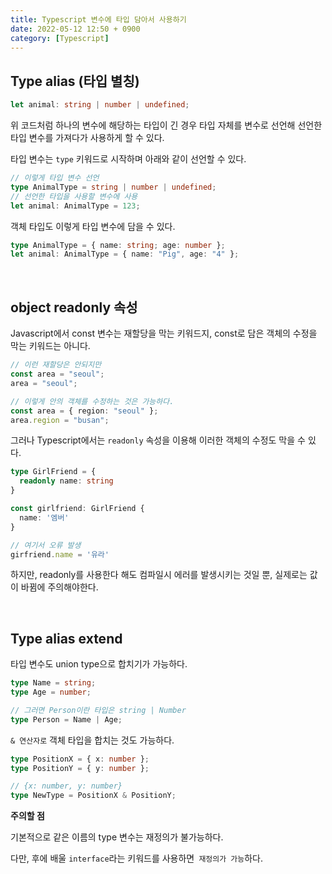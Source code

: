 ```yaml
---
title: Typescript 변수에 타입 담아서 사용하기
date: 2022-05-12 12:50 + 0900
category: [Typescript]
---
```


## Type alias (타입 별칭)

```ts
let animal: string | number | undefined;
```

위 코드처럼 하나의 변수에 해당하는 타입이 긴 경우 타입 자체를 변수로 선언해 선언한 타입 변수를 가져다가 사용하게 할 수 있다.

타입 변수는 `type` 키워드로 시작하며 아래와 같이 선언할 수 있다.

```ts
// 이렇게 타입 변수 선언
type AnimalType = string | number | undefined;
// 선언한 타입을 사용할 변수에 사용
let animal: AnimalType = 123;
```

객체 타입도 이렇게 타입 변수에 담을 수 있다.

```ts
type AnimalType = { name: string; age: number };
let animal: AnimalType = { name: "Pig", age: "4" };
```

<br>

## object readonly 속성

Javascript에서 const 변수는 재할당을 막는 키워드지, const로 담은 객체의 수정을 막는 키워드는 아니다.

```ts
// 이런 재할당은 안되지만
const area = "seoul";
area = "seoul";

// 이렇게 안의 객체를 수정하는 것은 가능하다.
const area = { region: "seoul" };
area.region = "busan";
```

그러나 Typescript에서는 `readonly` 속성을 이용해 이러한 객체의 수정도 막을 수 있다.

```ts
type GirlFriend = {
  readonly name: string
}

const girlfriend: GirlFriend {
  name: '엠버'
}

// 여기서 오류 발생
girfriend.name = '유라'
```

하지만, readonly를 사용한다 해도 컴파일시 에러를 발생시키는 것일 뿐, 실제로는 값이 바뀜에 주의해야한다.

<br>

## Type alias extend

타입 변수도 union type으로 합치기가 가능하다.

```ts
type Name = string;
type Age = number;

// 그러면 Person이란 타입은 string | Number
type Person = Name | Age;
```

`& 연산자로` 객체 타입을 합치는 것도 가능하다.

```ts
type PositionX = { x: number };
type PositionY = { y: number };

// {x: number, y: number}
type NewType = PositionX & PositionY;
```

**주의할 점**

기본적으로 같은 이름의 type 변수는 재정의가 불가능하다.

다만, 후에 배울 `interface`라는 키워드를 사용하면` 재정의가 가능`하다.
